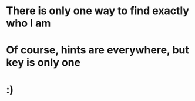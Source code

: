 # 
# 
# 
# There is only one way to find exactly who I am
# 
# Of course, hints are everywhere, but key is only one
# 
# :)
# 
# 
